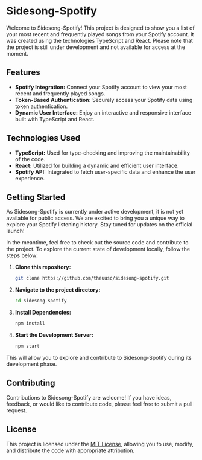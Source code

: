 # Sidesong-Spotify

Welcome to Sidesong-Spotify! This project is designed to show you a list of your most recent and frequently played songs from your Spotify account. It was created using the technologies TypeScript and React. Please note that the project is still under development and not available for access at the moment.

## Features

- **Spotify Integration:** Connect your Spotify account to view your most recent and frequently played songs.
- **Token-Based Authentication:** Securely access your Spotify data using token authentication.
- **Dynamic User Interface:** Enjoy an interactive and responsive interface built with TypeScript and React.

## Technologies Used

- **TypeScript:** Used for type-checking and improving the maintainability of the code.
- **React:** Utilized for building a dynamic and efficient user interface.
- **Spotify API:** Integrated to fetch user-specific data and enhance the user experience.

## Getting Started

As Sidesong-Spotify is currently under active development, it is not yet available for public access. We are excited to bring you a unique way to explore your Spotify listening history. Stay tuned for updates on the official launch!

In the meantime, feel free to check out the source code and contribute to the project. To explore the current state of development locally, follow the steps below:

1. **Clone this repository:**
   ```bash
   git clone https://github.com/theuusc/sidesong-spotify.git
   ```

2. **Navigate to the project directory:**
   ```bash
   cd sidesong-spotify
   ```

3. **Install Dependencies:**
   ```bash
   npm install
   ```

4. **Start the Development Server:**
   ```bash
   npm start
   ```

This will allow you to explore and contribute to Sidesong-Spotify during its development phase.

## Contributing

Contributions to Sidesong-Spotify are welcome! If you have ideas, feedback, or would like to contribute code, please feel free to submit a pull request.

## License

This project is licensed under the [MIT License](LICENSE), allowing you to use, modify, and distribute the code with appropriate attribution.
